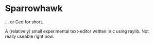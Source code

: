 # Sparrowhawk
... or Ged for short.

A (relatively) small experimental text-editor written in c using raylib.
Not really useable right now. 
